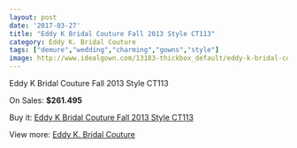 ```yaml
---
layout: post
date: '2017-03-27'
title: "Eddy K Bridal Couture Fall 2013 Style CT113"
category: Eddy K. Bridal Couture
tags: ["demure","wedding","charming","gowns","style"]
image: http://www.idealgown.com/13183-thickbox_default/eddy-k-bridal-couture-fall-2013-style-ct113.jpg
---
```

Eddy K Bridal Couture Fall 2013 Style CT113

On Sales: **$261.495**
<a href="https://www.idealgown.com/en/eddy-k-bridal-couture/5303-eddy-k-bridal-couture-fall-2013-style-ct113.html"><amp-img layout="responsive" width="600" height="600" src="//www.idealgown.com/13183-thickbox_default/eddy-k-bridal-couture-fall-2013-style-ct113.jpg" alt="Eddy K Bridal Couture Fall 2013 Style CT113 0" /></a>
<a href="https://www.idealgown.com/en/eddy-k-bridal-couture/5303-eddy-k-bridal-couture-fall-2013-style-ct113.html"><amp-img layout="responsive" width="600" height="600" src="//www.idealgown.com/13184-thickbox_default/eddy-k-bridal-couture-fall-2013-style-ct113.jpg" alt="Eddy K Bridal Couture Fall 2013 Style CT113 1" /></a>

Buy it: [Eddy K Bridal Couture Fall 2013 Style CT113](https://www.idealgown.com/en/eddy-k-bridal-couture/5303-eddy-k-bridal-couture-fall-2013-style-ct113.html "Eddy K Bridal Couture Fall 2013 Style CT113")

View more: [Eddy K. Bridal Couture](https://www.idealgown.com/en/74-eddy-k-bridal-couture "Eddy K. Bridal Couture")